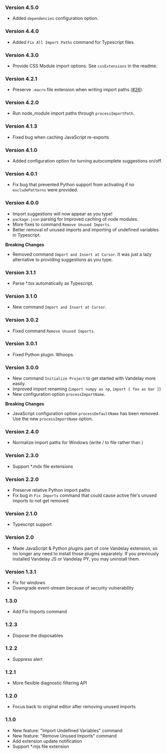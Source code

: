 ### Version 4.5.0
- Added `dependencies` configuration option.

### Version 4.4.0
- Added `Fix All Import Paths` command for Typescript files.

### Version 4.3.0
- Provide CSS Module import options. See `cssExtensions` in the readme.

### Version 4.2.1
- Preserve `.macro` file extension when writing import paths ([#26](https://github.com/ericbiewener/vscode-vandelay/issues/26)).

### Version 4.2.0
- Run node_module import paths through `processImportPath`.

### Version 4.1.3
- Fixed bug when caching JavaScript re-exports

### Version 4.1.0
- Added configuration option for turning autocomplete suggestions on/off.

### Version 4.0.1
- Fix bug that prevented Python support from activating if no `excludePatterns` were provided.

### Version 4.0.0
- Import suggestions will now appear as you type!
- `package.json` parsing for Improved caching of node modules.
- More fixes to command `Remove Unused Imports`.
- Better removal of unused imports and importing of undefined variables in Typescript.

**Breaking Changes**
- Removed command `Import and Insert at Cursor`. It was just a lazy alternative to providing suggestions as you type.

### Version 3.1.1
- Parse *.tsx automatically as Typescript.

### Version 3.1.0
- New command `Import and Insert at Cursor`.

### Version 3.0.2
- Fixed command `Remove Unused Imports`.

### Version 3.0.1
- Fixed Python plugin. Whoops.

### Version 3.0.0
- New command `Initialize Project` to get started with Vandelay more easily.
- Improved import renaming (`import numpy as np`, `import { foo as bar }`)
- New configuration option `processImportName`.

**Breaking Changes**
- JavaScript configuration option `processDefaultName` has been removed. Use the new `processImportName` option.

### Version 2.4.0
- Normalize import paths for Windows (write / to file rather than \)

### Version 2.3.0
- Support *.mdx file extensions

### Version 2.2.0
- Preserve relative Python import paths
- Fix bug in `Fix Imports` command that could cause active file's unused imports to not get removed

### Version 2.1.0
- Typescript support

### Version 2.0
- Made JavaScript & Python plugins part of core Vandelay extension, so no longer any need to install
  those plugins separately. If you previously installed Vandelay JS or Vandelay PY, you may
  uninstall them.

### Version 1.3.1
- Fix for windows
- Downgrade event-stream because of security vulnerability

### 1.3.0
- Add Fix Imports command

### 1.2.3
- Dispose the disposables

### 1.2.2
- Suppress alert

### 1.2.1
- More flexible diagnostic filtering API

### 1.2.0
- Focus back to original editor after removing unused imports

### 1.1.0
- New feature: "Import Undefined Variables" command
- New feature: "Remove Unused Imports" command
- Add extension update notification
- Support *.mjs file extension
